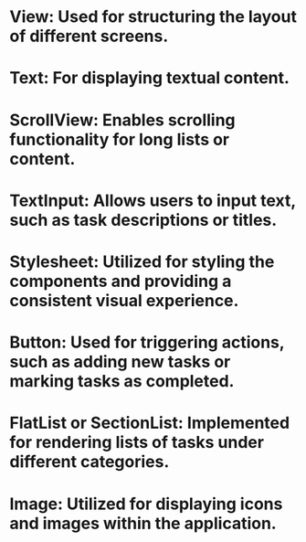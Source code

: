 # View: Used for structuring the layout of different screens.
# Text: For displaying textual content.
# ScrollView: Enables scrolling functionality for long lists or content.
# TextInput: Allows users to input text, such as task descriptions or titles.
# Stylesheet: Utilized for styling the components and providing a consistent visual experience.
# Button: Used for triggering actions, such as adding new tasks or marking tasks as completed.
# FlatList or SectionList: Implemented for rendering lists of tasks under different categories.
# Image: Utilized for displaying icons and images within the application.
